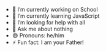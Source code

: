 - 🔭 I’m currently working on School
- 🌱 I’m currently learning JavaScript
- 🤔 I’m looking for help with all
- 💬 Ask me about nothing
- 😄 Pronouns: he/him
- ⚡ Fun fact: I am your Father!


<!--
**Pneumoultramicroscopicosilicovulcano/Pneumoultramicroscopicosilicovulcano** is a ✨ _special_ ✨ repository because its `README.md` (this file) appears on your GitHub profile.


